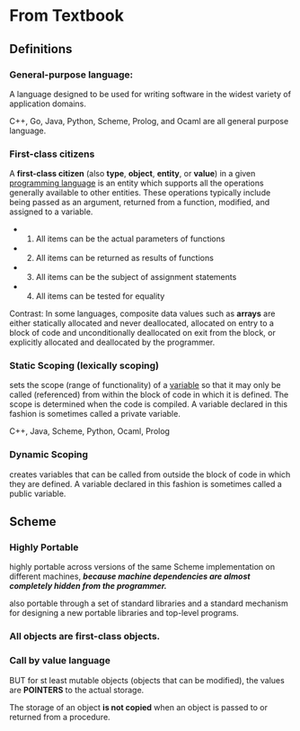 # From Textbook

## Definitions

### General-purpose language:

A language designed to be used for writing software in the widest variety of application domains. 

C++, Go, Java, Python, Scheme, Prolog, and Ocaml are all general purpose language. 

### First-class citizens

A **first-class citizen** \(also **type**, **object**, **entity**, or **value**\) in a given [programming language](https://en.wikipedia.org/wiki/Programming_language) is an entity which supports all the operations generally available to other entities. These operations typically include being passed as an argument, returned from a function, modified, and assigned to a variable.

* 1. All items can be the actual parameters of functions
* 2. All items can be returned as results of functions
* 3. All items can be the subject of assignment statements
* 4. All items can be tested for equality

Contrast: In some languages, composite data values such as **arrays** are either statically allocated and never deallocated, allocated on entry to a block of code and unconditionally deallocated on exit from the block, or explicitly allocated and deallocated by the programmer.

### Static Scoping \(lexically scoping\)

sets the scope \(range of functionality\) of a [variable](https://whatis.techtarget.com/definition/variable) so that it may only be called \(referenced\) from within the block of code in which it is defined. The scope is determined when the code is compiled. A variable declared in this fashion is sometimes called a private variable.

C++, Java, Scheme, Python, Ocaml, Prolog

### Dynamic Scoping

creates variables that can be called from outside the block of code in which they are defined. A variable declared in this fashion is sometimes called a public variable.

## Scheme

### Highly Portable

highly portable across versions of the same Scheme implementation on different machines, _**because machine dependencies are almost completely hidden from the programmer.**_

also portable through a set of standard libraries and a standard mechanism for designing a new portable libraries and top-level programs. 

### All objects are first-class objects.

### Call by value language

BUT for st least mutable objects \(objects that can be modified\), the values are **POINTERS** to the actual storage. 

The storage of an object **is not copied** when an object is passed to or returned from a procedure.











